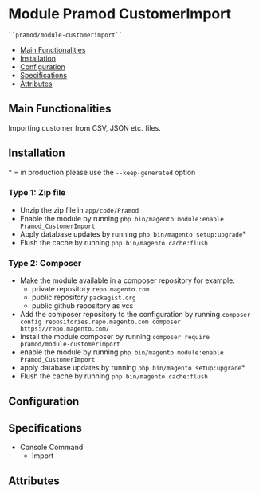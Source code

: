 # Module Pramod CustomerImport

    ``pramod/module-customerimport``

 - [Main Functionalities](#markdown-header-main-functionalities)
 - [Installation](#markdown-header-installation)
 - [Configuration](#markdown-header-configuration)
 - [Specifications](#markdown-header-specifications)
 - [Attributes](#markdown-header-attributes)


## Main Functionalities
Importing customer from CSV, JSON etc. files.

## Installation
\* = in production please use the `--keep-generated` option

### Type 1: Zip file

 - Unzip the zip file in `app/code/Pramod`
 - Enable the module by running `php bin/magento module:enable Pramod_CustomerImport`
 - Apply database updates by running `php bin/magento setup:upgrade`\*
 - Flush the cache by running `php bin/magento cache:flush`

### Type 2: Composer

 - Make the module available in a composer repository for example:
    - private repository `repo.magento.com`
    - public repository `packagist.org`
    - public github repository as vcs
 - Add the composer repository to the configuration by running `composer config repositories.repo.magento.com composer https://repo.magento.com/`
 - Install the module composer by running `composer require pramod/module-customerimport`
 - enable the module by running `php bin/magento module:enable Pramod_CustomerImport`
 - apply database updates by running `php bin/magento setup:upgrade`\*
 - Flush the cache by running `php bin/magento cache:flush`


## Configuration




## Specifications

 - Console Command
	- Import


## Attributes



